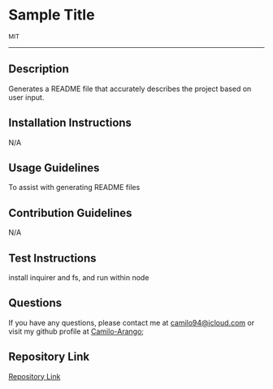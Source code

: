 # Sample Title
<sub>MIT</sub>

---
## Description
Generates a README file that accurately describes the project based on user input.
## Installation Instructions
N/A
## Usage Guidelines
To assist with generating README files
## Contribution Guidelines
N/A
## Test Instructions
install inquirer and fs, and run within node
## Questions
If you have any questions, please contact me at camilo94@icloud.com or visit my github profile at [Camilo-Arango](https://github.com/Camilo-Arango);
## Repository Link
[Repository Link](undefined)
